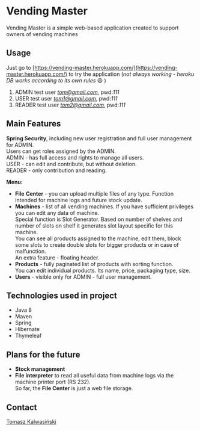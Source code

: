 # Vending Master

Vending Master is a simple web-based application created to support owners of vending machines

## Usage

Just go to [https://vending-master.herokuapp.com/](https://vending-master.herokuapp.com/) to try the application 
(*not always working - heroku DB works according to its own rules* :smiley: )
1. ADMIN  test user       *tom@gmail.com*,    pwd:*111*
2. USER   test user       *tom1@gmail.com*,   pwd:*111*
3. READER test user       *tom2@gmail.com*,   pwd:*111*


## Main Features

**Spring Security**, including new user registration and full user management for ADMIN.<br />
Users can get roles assigned by the ADMIN.<br />ADMIN - has full access and rights to manage all users.<br />
USER - can edit and contribute, but without deletion.<br />READER - only contribution and reading.

**Menu:**
- **File** **Center** - you can upload multiple files of any type. Function intended for machine logs and future stock update.
- **Machines** - list of all vending machines. If you have sufficient privileges you can edit any data of machine.<br /> Special function is Slot Generator. 
  Based on number of shelves and number of slots on shelf it generates slot layout specific for this machine.<br /> You can see all products assigned to the machine, 
  edit them, block some slots to create double slots for bigger products or in case of malfunction.<br />An extra feature - floating header.
- **Products** - fully paginated list of products with sorting function.<br />You can edit individual products. Its name, price, packaging type, size.
- **Users** - visible only for ADMIN - full user management.

## Technologies used in project
- Java 8
- Maven
- Spring
- Hibernate
- Thymeleaf

## Plans for the future
- **Stock management**
- **File interpreter** to read all useful data from machine logs via the machine printer port (RS 232). <br />
So far, the **File Center** is just a web file storage.

## Contact
[Tomasz Kalwasiński](mailto:tomasz.kski@gmail.com)
